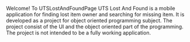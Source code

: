 Welcome! To UTSLostAndFoundPage
UTS Lost And Found is a mobile application for finding lost item owner and searching for missing item.
It is developed as a project for object oriented programming subject.
The project consist of the UI and the object oriented part of the programming.
The project is not intended to be a fully working application.
